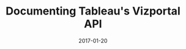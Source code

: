---
layout: vp
title: "Documenting Tableau's Vizportal API"
date: 2017-01-20
tags: [APIs, Tableau, Tableau Server]
my_variable: /vizportal/vizportal.html
---